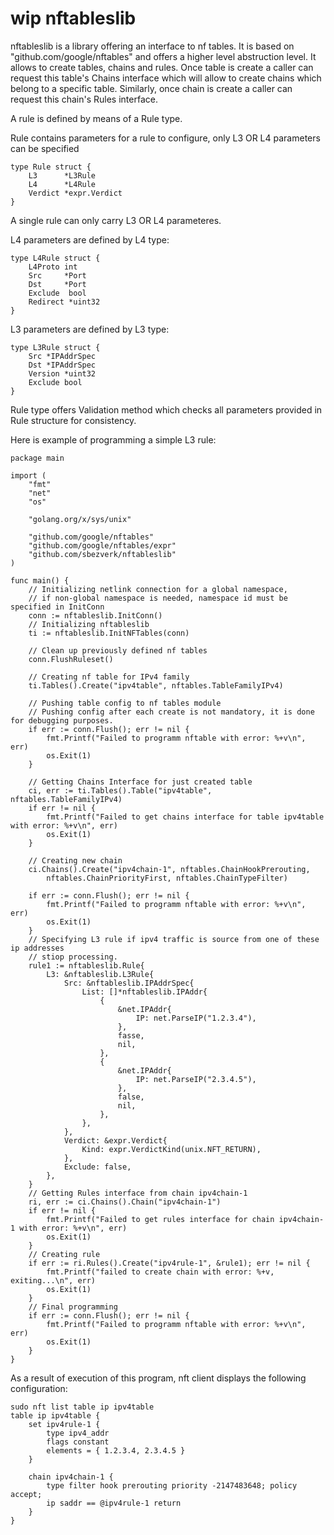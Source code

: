 # wip nftableslib

nftableslib is a library offering an interface to nf tables. It is based on "github.com/google/nftables" and offers a higher level abstruction level. 
It allows to create tables, chains and rules. Once table is create a caller can request this table's Chains interface which will allow to create chains which belong to a specific table.
Similarly, once chain is create a caller can request this chain's Rules interface. 

A rule is defined by means of a Rule type. 

Rule contains parameters for a rule to configure, only L3 OR L4 parameters can be specified
```
type Rule struct {
	L3      *L3Rule
	L4      *L4Rule
    Verdict *expr.Verdict
}
```

A single rule can only carry L3 OR L4 parameteres. 

L4 parameters are defined by L4 type:
```
type L4Rule struct {
	L4Proto int
	Src     *Port
	Dst     *Port
	Exclude  bool
	Redirect *uint32
}
```

L3 parameters are defined by L3 type:
```
type L3Rule struct {
	Src *IPAddrSpec
	Dst *IPAddrSpec
	Version *uint32
	Exclude bool
}
```
Rule type offers Validation method which checks all parameters provided in Rule structure for consistency.

Here is example of programming a simple L3 rule:

```
package main

import (
	"fmt"
	"net"
	"os"

	"golang.org/x/sys/unix"

	"github.com/google/nftables"
	"github.com/google/nftables/expr"
	"github.com/sbezverk/nftableslib"
)

func main() {
	// Initializing netlink connection for a global namespace,
    // if non-global namespace is needed, namespace id must be specified in InitConn
	conn := nftableslib.InitConn()
    // Initializing nftableslib
	ti := nftableslib.InitNFTables(conn)

	// Clean up previously defined nf tables
	conn.FlushRuleset()

    // Creating nf table for IPv4 family
	ti.Tables().Create("ipv4table", nftables.TableFamilyIPv4)

	// Pushing table config to nf tables module
    // Pushing config after each create is not mandatory, it is done for debugging purposes.
	if err := conn.Flush(); err != nil {
		fmt.Printf("Failed to programm nftable with error: %+v\n", err)
		os.Exit(1)
	}

    // Getting Chains Interface for just created table
	ci, err := ti.Tables().Table("ipv4table", nftables.TableFamilyIPv4)
	if err != nil {
		fmt.Printf("Failed to get chains interface for table ipv4table with error: %+v\n", err)
		os.Exit(1)
	}

    // Creating new chain
	ci.Chains().Create("ipv4chain-1", nftables.ChainHookPrerouting,
		nftables.ChainPriorityFirst, nftables.ChainTypeFilter)
	
	if err := conn.Flush(); err != nil {
		fmt.Printf("Failed to programm nftable with error: %+v\n", err)
		os.Exit(1)
	}
	// Specifying L3 rule if ipv4 traffic is source from one of these ip addresses
    // stiop processing.
	rule1 := nftableslib.Rule{
		L3: &nftableslib.L3Rule{
			Src: &nftableslib.IPAddrSpec{
				List: []*nftableslib.IPAddr{
					{
						&net.IPAddr{
							IP: net.ParseIP("1.2.3.4"),
						},
						fasse,
						nil,
					},
					{
						&net.IPAddr{
							IP: net.ParseIP("2.3.4.5"),
						},
						false,
						nil,
					},
				},
			},
			Verdict: &expr.Verdict{
				Kind: expr.VerdictKind(unix.NFT_RETURN),
			},
			Exclude: false,
		},
	}
    // Getting Rules interface from chain ipv4chain-1
	ri, err := ci.Chains().Chain("ipv4chain-1")
	if err != nil {
		fmt.Printf("Failed to get rules interface for chain ipv4chain-1 with error: %+v\n", err)
		os.Exit(1)
	}
    // Creating rule
	if err := ri.Rules().Create("ipv4rule-1", &rule1); err != nil {
		fmt.Printf("failed to create chain with error: %+v, exiting...\n", err)
		os.Exit(1)
	}
	// Final programming
	if err := conn.Flush(); err != nil {
		fmt.Printf("Failed to programm nftable with error: %+v\n", err)
		os.Exit(1)
	}
}

```

As a result of execution of this program, nft client displays the following configuration:

```
sudo nft list table ip ipv4table
table ip ipv4table {
	set ipv4rule-1 {
		type ipv4_addr
		flags constant
		elements = { 1.2.3.4, 2.3.4.5 }
	}

	chain ipv4chain-1 {
		type filter hook prerouting priority -2147483648; policy accept;
		ip saddr == @ipv4rule-1 return
	}
}

```